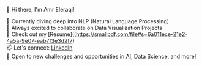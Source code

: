 👋 Hi there, I'm Amr Eleraqi!

🌱 Currently diving deep into NLP (Natural Language Processing)  
👯 Always excited to collaborate on Data Visualization Projects  
📄 Check out my [Resume]((https://smallpdf.com/file#s=6a011ece-21e2-4a5a-9e07-eab7f3e3d2f7)  
📫 Let's connect: [LinkedIn](https://linkedin.com/in/amreleraqi)  
🚀 Open to new challenges and opportunities in AI, Data Science, and more!
<!--
**aeleraqi/aeleraqi** is a ✨ _special_ ✨ repository because its `README.md` (this file) appears on your GitHub profile.

Here are some ideas to get you started:

- 🔭 I’m currently working on ...
🌱 I’m currently learning NLP
👯 I’m looking to collaborate on Data VIZ Projects
- 🤔 I’m looking for help with ...
- 💬 Ask me about ...
- 📫 How to reach me: ...
- 😄 Pronouns: ...
- ⚡ Fun fact: ...
-->
